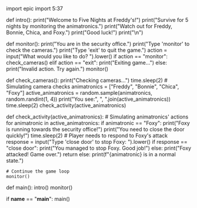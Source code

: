 


import epic
import 5:37

def intro():
    print("Welcome to Five Nights at Freddy's!")
    print("Survive for 5 nights by monitoring the animatronics.")
    print("Watch out for Freddy, Bonnie, Chica, and Foxy.")
    print("Good luck!")
    print("\n")

def monitor():
    print("You are in the security office.")
    print("Type 'monitor' to check the cameras.")
    print("Type 'exit' to quit the game.")
    action = input("What would you like to do? ").lower()
    if action == "monitor":
        check_cameras()
    elif action == "exit":
        print("Exiting game...")
    else:
        print("Invalid action. Try again.")
        monitor()

def check_cameras():
    print("Checking cameras...")
    time.sleep(2)
    # Simulating camera checks
    animatronics = ["Freddy", "Bonnie", "Chica", "Foxy"]
    active_animatronics = random.sample(animatronics, random.randint(1, 4))
    print("You see:", ", ".join(active_animatronics))
    time.sleep(2)
    check_activity(active_animatronics)

def check_activity(active_animatronics):
    # Simulating animatronics' actions
    for animatronic in active_animatronics:
        if animatronic == "Foxy":
            print("Foxy is running towards the security office!")
            print("You need to close the door quickly!")
            time.sleep(2)
            # Player needs to respond to Foxy's attack
            response = input("Type 'close door' to stop Foxy: ").lower()
            if response == "close door":
                print("You managed to stop Foxy. Good job!")
            else:
                print("Foxy attacked! Game over.")
                return
        else:
            print(f"{animatronic} is in a normal state.")

    # Continue the game loop
    monitor()

def main():
    intro()
    monitor()

if __name__ == "__main__":
    main()

